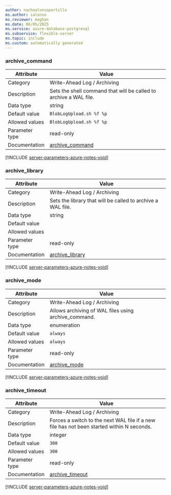 ```yaml
---
author: nachoalonsoportillo
ms.author: ialonso
ms.reviewer: maghan
ms.date: 06/05/2025
ms.service: azure-database-postgresql
ms.subservice: flexible-server
ms.topic: include
ms.custom: automatically generated
---
```

### archive_command

| Attribute | Value |
| --- | --- |
| Category | Write-Ahead Log / Archiving |
| Description | Sets the shell command that will be called to archive a WAL file. |
| Data type | string |
| Default value | `BlobLogUpload.sh %f %p` |
| Allowed values | `BlobLogUpload.sh %f %p` |
| Parameter type | read-only |
| Documentation | [archive_command](https://www.postgresql.org/docs/17/runtime-config-wal.html#GUC-ARCHIVE-COMMAND) |


[!INCLUDE [server-parameters-azure-notes-void](./server-parameters-azure-notes-void.md)]



### archive_library

| Attribute | Value |
| --- | --- |
| Category | Write-Ahead Log / Archiving |
| Description | Sets the library that will be called to archive a WAL file. |
| Data type | string |
| Default value | |
| Allowed values | |
| Parameter type | read-only |
| Documentation | [archive_library](https://www.postgresql.org/docs/17/runtime-config-wal.html#GUC-ARCHIVE-LIBRARY) |


[!INCLUDE [server-parameters-azure-notes-void](./server-parameters-azure-notes-void.md)]



### archive_mode

| Attribute | Value |
| --- | --- |
| Category | Write-Ahead Log / Archiving |
| Description | Allows archiving of WAL files using archive_command. |
| Data type | enumeration |
| Default value | `always` |
| Allowed values | `always` |
| Parameter type | read-only |
| Documentation | [archive_mode](https://www.postgresql.org/docs/17/runtime-config-wal.html#GUC-ARCHIVE-MODE) |


[!INCLUDE [server-parameters-azure-notes-void](./server-parameters-azure-notes-void.md)]



### archive_timeout

| Attribute | Value |
| --- | --- |
| Category | Write-Ahead Log / Archiving |
| Description | Forces a switch to the next WAL file if a new file has not been started within N seconds. |
| Data type | integer |
| Default value | `300` |
| Allowed values | `300` |
| Parameter type | read-only |
| Documentation | [archive_timeout](https://www.postgresql.org/docs/17/runtime-config-wal.html#GUC-ARCHIVE-TIMEOUT) |


[!INCLUDE [server-parameters-azure-notes-void](./server-parameters-azure-notes-void.md)]




